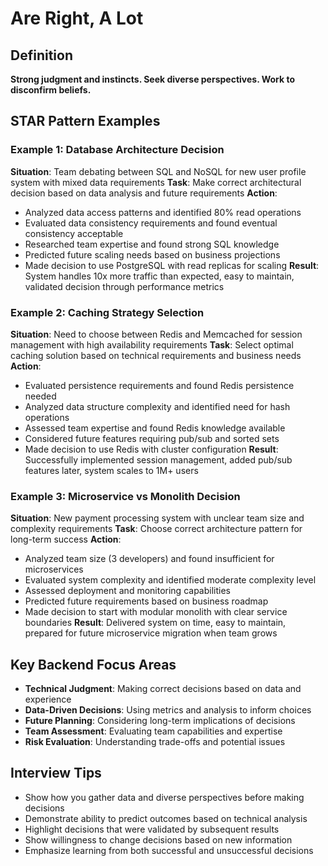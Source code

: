 # Are Right, A Lot

## Definition
**Strong judgment and instincts. Seek diverse perspectives. Work to disconfirm beliefs.**

## STAR Pattern Examples

### Example 1: Database Architecture Decision
**Situation**: Team debating between SQL and NoSQL for new user profile system with mixed data requirements
**Task**: Make correct architectural decision based on data analysis and future requirements
**Action**:
- Analyzed data access patterns and identified 80% read operations
- Evaluated data consistency requirements and found eventual consistency acceptable
- Researched team expertise and found strong SQL knowledge
- Predicted future scaling needs based on business projections
- Made decision to use PostgreSQL with read replicas for scaling
**Result**: System handles 10x more traffic than expected, easy to maintain, validated decision through performance metrics

### Example 2: Caching Strategy Selection
**Situation**: Need to choose between Redis and Memcached for session management with high availability requirements
**Task**: Select optimal caching solution based on technical requirements and business needs
**Action**:
- Evaluated persistence requirements and found Redis persistence needed
- Analyzed data structure complexity and identified need for hash operations
- Assessed team expertise and found Redis knowledge available
- Considered future features requiring pub/sub and sorted sets
- Made decision to use Redis with cluster configuration
**Result**: Successfully implemented session management, added pub/sub features later, system scales to 1M+ users

### Example 3: Microservice vs Monolith Decision
**Situation**: New payment processing system with unclear team size and complexity requirements
**Task**: Choose correct architecture pattern for long-term success
**Action**:
- Analyzed team size (3 developers) and found insufficient for microservices
- Evaluated system complexity and identified moderate complexity level
- Assessed deployment and monitoring capabilities
- Predicted future requirements based on business roadmap
- Made decision to start with modular monolith with clear service boundaries
**Result**: Delivered system on time, easy to maintain, prepared for future microservice migration when team grows

## Key Backend Focus Areas
- **Technical Judgment**: Making correct decisions based on data and experience
- **Data-Driven Decisions**: Using metrics and analysis to inform choices
- **Future Planning**: Considering long-term implications of decisions
- **Team Assessment**: Evaluating team capabilities and expertise
- **Risk Evaluation**: Understanding trade-offs and potential issues

## Interview Tips
- Show how you gather data and diverse perspectives before making decisions
- Demonstrate ability to predict outcomes based on technical analysis
- Highlight decisions that were validated by subsequent results
- Show willingness to change decisions based on new information
- Emphasize learning from both successful and unsuccessful decisions 